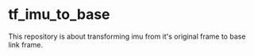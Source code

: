 # tf_imu_to_base
This repository is about transforming imu from it's original frame to base link frame.

